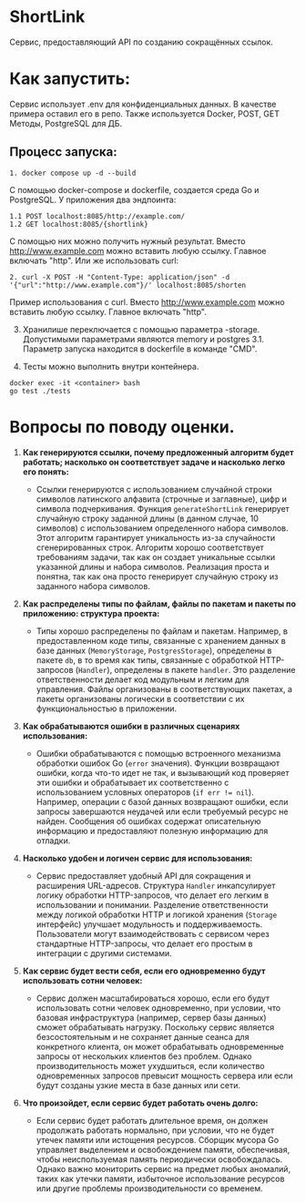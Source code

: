 # ShortLink 

Сервис, предоставляющий API по созданию сокращённых ссылок.

# Как запустить:
Сервис использует .env для конфиденциальных данных. В качестве примера оставил его в репо. Также используется Docker, POST, GET Методы, PostgreSQL для ДБ.

## Процесс запуска:
```
1. docker compose up -d --build
```
С помощью docker-compose и dockerfile, создается среда Go и PostgreSQL. У приложения два эндпоинта:

```
1.1 POST localhost:8085/http://example.com/ 
1.2 GET localhost:8085/{shortlink}
```
С помощью них можно получить нужный результат. Вместо http://www.example.com можно вставить любую ссылку. Главное включать "http". Или же использовать curl:
```
2. curl -X POST -H "Content-Type: application/json" -d '{"url":"http://www.example.com"}/' localhost:8085/shorten
```
Пример использования с curl. Вместо http://www.example.com можно вставить любую ссылку. Главное включать "http".

3. Хранилише переключается с помощью параметра -storage. Допустимыми параметрами являются memory и postgres
3.1. Параметр запуска находится в dockerfile в команде "CMD".

4. Тесты можно выполнить внутри контейнера. 
```
docker exec -it <container> bash
go test ./tests 
```

# Вопросы по поводу оценки.
1) **Как генерируются ссылки, почему предложенный алгоритм будет работать; насколько он соответствует задаче и насколько легко его понять:**
   - Ссылки генерируются с использованием случайной строки символов латинского алфавита (строчные и заглавные), цифр и символа подчеркивания. Функция `generateShortLink` генерирует случайную строку заданной длины (в данном случае, 10 символов) с использованием определенного набора символов. Этот алгоритм гарантирует уникальность из-за случайности сгенерированных строк. Алгоритм хорошо соответствует требованиям задачи, так как он создает уникальные ссылки указанной длины и набора символов. Реализация проста и понятна, так как она просто генерирует случайную строку из заданного набора символов.

2) **Как распределены типы по файлам, файлы по пакетам и пакеты по приложению: структура проекта:**
   - Типы хорошо распределены по файлам и пакетам. Например, в предоставленном коде типы, связанные с хранением данных в базе данных (`MemoryStorage`, `PostgresStorage`), определены в пакете `db`, в то время как типы, связанные с обработкой HTTP-запросов (`Handler`), определены в пакете `handler`. Это разделение ответственности делает код модульным и легким для управления. Файлы организованы в соответствующих пакетах, а пакеты организованы логически в соответствии с их функциональностью в приложении.

3) **Как обрабатываются ошибки в различных сценариях использования:**
   - Ошибки обрабатываются с помощью встроенного механизма обработки ошибок Go (`error` значения). Функции возвращают ошибки, когда что-то идет не так, и вызывающий код проверяет эти ошибки и обрабатывает их соответственно с использованием условных операторов (`if err != nil`). Например, операции с базой данных возвращают ошибки, если запросы завершаются неудачей или если требуемый ресурс не найден. Сообщения об ошибках содержат описательную информацию и предоставляют полезную информацию для отладки.

4) **Насколько удобен и логичен сервис для использования:**
   - Сервис предоставляет удобный API для сокращения и расширения URL-адресов. Структура `Handler` инкапсулирует логику обработки HTTP-запросов, что делает его легким в использовании и понимании. Разделение ответственности между логикой обработки HTTP и логикой хранения (`Storage` интерфейс) улучшает модульность и поддерживаемость. Пользователи могут взаимодействовать с сервисом через стандартные HTTP-запросы, что делает его простым в интеграции с другими системами.

5) **Как сервис будет вести себя, если его одновременно будут использовать сотни человек:**
   - Сервис должен масштабироваться хорошо, если его будут использовать сотни человек одновременно, при условии, что базовая инфраструктура (например, сервер базы данных) сможет обрабатывать нагрузку. Поскольку сервис является безсостоятельным и не сохраняет данные сеанса для конкретного клиента, он может обрабатывать одновременные запросы от нескольких клиентов без проблем. Однако производительность может ухудшиться, если количество одновременных запросов превысит мощность сервера или если будут созданы узкие места в базе данных или сети.

6) **Что произойдет, если сервис будет работать очень долго:**
   - Если сервис будет работать длительное время, он должен продолжать работать нормально, при условии, что не будет утечек памяти или истощения ресурсов. Сборщик мусора Go управляет выделением и освобождением памяти, обеспечивая, чтобы неиспользуемая память периодически освобождалась. Однако важно мониторить сервис на предмет любых аномалий, таких как утечки памяти, избыточное использование ресурсов или другие проблемы производительности со временем.
